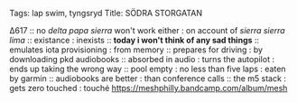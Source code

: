 Tags: lap swim, tyngsryd
Title: SÖDRA STORGATAN
  
∆617 :: no _delta papa sierra_ won't work either : on account of _sierra sierra lima_ :: existance : inexists :: **today i won't think of any sad things** :: emulates iota provisioning : from memory :: prepares for driving : by downloading pkd audiobooks :: absorbed in audio : turns the autopilot : ends up taking the wrong way :: pool empty : no less than five laps : eaten by garmin :: audiobooks are better : than conference calls :: the m5 stack : gets zero touched : touché 
<https://meshphilly.bandcamp.com/album/mesh>  